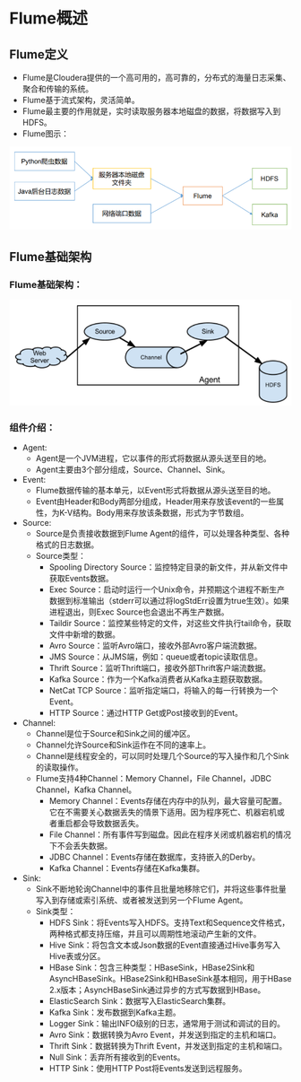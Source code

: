 # Flume概述

## Flume定义

  - Flume是Cloudera提供的一个高可用的，高可靠的，分布式的海量日志采集、聚合和传输的系统。
  - Flume基于流式架构，灵活简单。
  - Flume最主要的作用就是，实时读取服务器本地磁盘的数据，将数据写入到HDFS。
  - Flume图示：
  
  ![Flume图示](./图片/Flume图示.PNG)
  
## Flume基础架构

### Flume基础架构：
  
  ![Flume基础架构](./图片/Flume基础架构.PNG)
  
### 组件介绍：

  - Agent:
    - Agent是一个JVM进程，它以事件的形式将数据从源头送至目的地。
    - Agent主要由3个部分组成，Source、Channel、Sink。
  - Event:
    - Flume数据传输的基本单元，以Event形式将数据从源头送至目的地。
    - Event由Header和Body两部分组成，Header用来存放该event的一些属性，为K-V结构。Body用来存放该条数据，形式为字节数组。
  - Source:
    - Source是负责接收数据到Flume Agent的组件，可以处理各种类型、各种格式的日志数据。
    - Source类型：
      - Spooling Directory Source：监控特定目录的新文件，并从新文件中获取Events数据。
      - Exec Source：启动时运行一个Unix命令，并预期这个进程不断生产数据到标准输出（stderr可以通过将logStdErr设置为true生效）。如果进程退出，则Exec Source也会退出不再生产数据。
      - Taildir Source：监控某些特定的文件，对这些文件执行tail命令，获取文件中新增的数据。
      - Avro Source：监听Avro端口，接收外部Avro客户端流数据。
      - JMS Source：从JMS端，例如：queue或者topic读取信息。
      - Thrift Source：监听Thrift端口，接收外部Thrift客户端流数据。
      - Kafka Source：作为一个Kafka消费者从Kafka主题获取数据。
      - NetCat TCP Source：监听指定端口，将输入的每一行转换为一个Event。
      - HTTP Source：通过HTTP Get或Post接收到的Event。
  - Channel:
    - Channel是位于Source和Sink之间的缓冲区。
    - Channel允许Source和Sink运作在不同的速率上。
    - Channel是线程安全的，可以同时处理几个Source的写入操作和几个Sink的读取操作。
    - Flume支持4种Channel：Memory Channel，File Channel，JDBC Channel，Kafka Channel。
      - Memory Channel：Events存储在内存中的队列，最大容量可配置。它在不需要关心数据丢失的情景下适用。因为程序死亡、机器宕机或者重启都会导致数据丢失。
      - File Channel：所有事件写到磁盘。因此在程序关闭或机器宕机的情况下不会丢失数据。
      - JDBC Channel：Events存储在数据库，支持嵌入的Derby。
      - Kafka Channel：Events存储在Kafka集群。
  - Sink:
    - Sink不断地轮询Channel中的事件且批量地移除它们，并将这些事件批量写入到存储或索引系统、或者被发送到另一个Flume Agent。
    - Sink类型：
      - HDFS Sink：将Events写入HDFS。支持Text和Sequence文件格式，两种格式都支持压缩，并且可以周期性地滚动产生新的文件。
      - Hive Sink：将包含文本或Json数据的Event直接通过Hive事务写入Hive表或分区。
      - HBase Sink：包含三种类型：HBaseSink，HBase2Sink和AsyncHBaseSink。HBase2Sink和HBaseSink基本相同，用于HBase 2.x版本；AsyncHBaseSink通过异步的方式写数据到HBase。
      - ElasticSearch Sink：数据写入ElasticSearch集群。
      - Kafka Sink：发布数据到Kafka主题。
      - Logger Sink：输出INFO级别的日志，通常用于测试和调试的目的。
      - Avro Sink：数据转换为Avro Event，并发送到指定的主机和端口。
      - Thrift Sink：数据转换为Thrift Event，并发送到指定的主机和端口。
      - Null Sink：丢弃所有接收到的Events。
      - HTTP Sink：使用HTTP Post将Events发送到远程服务。
    
